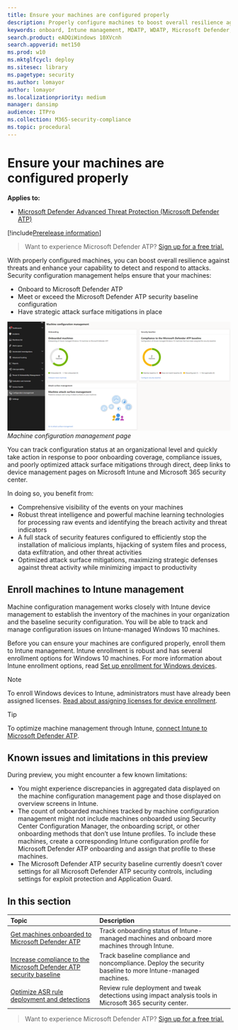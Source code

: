 ```yaml
---
title: Ensure your machines are configured properly
description: Properly configure machines to boost overall resilience against threats and enhance your capability to detect and respond to attacks.
keywords: onboard, Intune management, MDATP, WDATP, Microsoft Defender, Windows Defender, advanced threat protection, attack surface reduction, ASR, security baseline
search.product: eADQiWindows 10XVcnh
search.appverid: met150
ms.prod: w10
ms.mktglfcycl: deploy
ms.sitesec: library
ms.pagetype: security
ms.author: lomayor
author: lomayor
ms.localizationpriority: medium
manager: dansimp
audience: ITPro
ms.collection: M365-security-compliance 
ms.topic: procedural
---
```


# Ensure your machines are configured properly

**Applies to:**
- [Microsoft Defender Advanced Threat Protection (Microsoft Defender ATP)](https://go.microsoft.com/fwlink/p/?linkid=2069559)

[!include[Prerelease information](prerelease.md)]

>Want to experience Microsoft Defender ATP? [Sign up for a free trial.](https://www.microsoft.com/en-us/WindowsForBusiness/windows-atp?ocid=docs-wdatp-onboardconfigure-abovefoldlink)

With properly configured machines, you can boost overall resilience against threats and enhance your capability to detect and respond to attacks. Security configuration management helps ensure that your machines:

- Onboard to Microsoft Defender ATP
- Meet or exceed the Microsoft Defender ATP security baseline configuration
- Have strategic attack surface mitigations in place

![Security configuration management page](images/secconmgmt_main.png)<br>
*Machine configuration management page*

You can track configuration status at an organizational level and quickly take action in response to poor onboarding coverage, compliance issues, and poorly optimized attack surface mitigations through direct, deep links to device management pages on Microsoft Intune and Microsoft 365 security center.

In doing so, you benefit from:
- Comprehensive visibility of the events on your machines
- Robust threat intelligence and powerful machine learning technologies for processing raw events and identifying the breach activity and threat indicators
- A full stack of security features configured to efficiently stop the installation of malicious implants, hijacking of system files and process, data exfiltration, and other threat activities
- Optimized attack surface mitigations, maximizing strategic defenses against threat activity while minimizing impact to productivity

## Enroll machines to Intune management

Machine configuration management works closely with Intune device management to establish the inventory of the machines in your organization and the baseline security configuration. You will be able to track and manage configuration issues on Intune-managed Windows 10 machines.

Before you can ensure your machines are configured properly, enroll them to Intune management. Intune enrollment is robust and has several enrollment options for Windows 10 machines. For more information about Intune enrollment options, read [Set up enrollment for Windows devices](https://docs.microsoft.com/en-us/intune/windows-enroll).

>[!NOTE]
>To enroll Windows devices to Intune, administrators must have already been assigned licenses. [Read about assigning licenses for device enrollment](https://docs.microsoft.com/en-us/intune/licenses-assign).

>[!TIP] 
>To optimize machine management through Intune, [connect Intune to Microsoft Defender ATP](https://docs.microsoft.com/en-us/intune/advanced-threat-protection#enable-windows-defender-atp-in-intune).

## Known issues and limitations in this preview 
During preview, you might encounter a few known limitations:
- You might experience discrepancies in aggregated data displayed on the machine configuration management page and those displayed on overview screens in Intune.
- The count of onboarded machines tracked by machine configuration management might not include machines onboarded using Security Center Configuration Manager, the onboarding script, or other onboarding methods that don’t use Intune profiles. To include these machines, create a corresponding Intune configuration profile for Microsoft Defender ATP onboarding and assign that profile to these machines.
- The Microsoft Defender ATP security baseline currently doesn’t cover settings for all Microsoft Defender ATP security controls, including settings for exploit protection and Application Guard.


## In this section
Topic | Description
:---|:---
[Get machines onboarded to Microsoft Defender ATP](configure-machines-onboarding.md)| Track onboarding status of Intune-managed machines and onboard more machines through Intune. 
[Increase compliance to the Microsoft Defender ATP security baseline](configure-machines-security-baseline.md) | Track baseline compliance and noncompliance. Deploy the security baseline to more Intune-managed machines.
[Optimize ASR rule deployment and detections](configure-machines-asr.md) | Review rule deployment and tweak detections using impact analysis tools in Microsoft 365 security center.

>Want to experience Microsoft Defender ATP? [Sign up for a free trial.](https://www.microsoft.com/en-us/WindowsForBusiness/windows-atp?ocid=docs-wdatp-onboardconfigure-belowfoldlink)